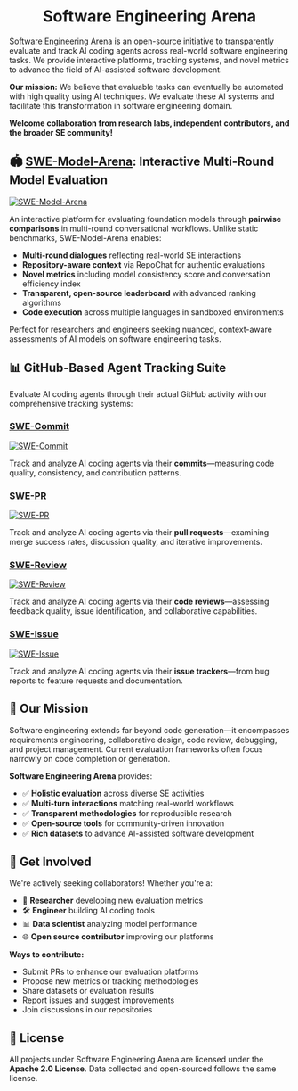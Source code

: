 <div align="center">

# Software Engineering Arena

</div>

[Software Engineering Arena](https://huggingface.co/SWE-Arena) is an open-source initiative to transparently evaluate and track AI coding agents across real-world software engineering tasks. We provide interactive platforms, tracking systems, and novel metrics to advance the field of AI-assisted software development. 

**Our mission:** We believe that evaluable tasks can eventually be automated with high quality using AI techniques. We evaluate these AI systems and facilitate this transformation in software engineering domain.

**Welcome collaboration from research labs, independent contributors, and the broader SE community!**

## 🏟️ [SWE-Model-Arena](https://github.com/Software-Engineering-Arena/SWE-Model-Arena): Interactive Multi-Round Model Evaluation

[![SWE-Model-Arena](https://img.shields.io/badge/🏟️-Try%20SWE--Model--Arena-blue?style=for-the-badge)](https://huggingface.co/spaces/SWE-Arena/Software-Engineering-Arena)

An interactive platform for evaluating foundation models through **pairwise comparisons** in multi-round conversational workflows. Unlike static benchmarks, SWE-Model-Arena enables:

- **Multi-round dialogues** reflecting real-world SE interactions
- **Repository-aware context** via RepoChat for authentic evaluations
- **Novel metrics** including model consistency score and conversation efficiency index
- **Transparent, open-source leaderboard** with advanced ranking algorithms
- **Code execution** across multiple languages in sandboxed environments

Perfect for researchers and engineers seeking nuanced, context-aware assessments of AI models on software engineering tasks.

## 📊 GitHub-Based Agent Tracking Suite

Evaluate AI coding agents through their actual GitHub activity with our comprehensive tracking systems:

### [SWE-Commit](https://github.com/Software-Engineering-Arena/SWE-Commit) 
[![SWE-Commit](https://img.shields.io/badge/🏟️-Try%20SWE--Commit-red?style=for-the-badge)](https://huggingface.co/spaces/SWE-Arena/SWE-Commit)

Track and analyze AI coding agents via their **commits**—measuring code quality, consistency, and contribution patterns.

### [SWE-PR](https://github.com/Software-Engineering-Arena/SWE-PR) 
[![SWE-PR](https://img.shields.io/badge/🏟️-Try%20SWE--PR-purple?style=for-the-badge)](https://huggingface.co/spaces/SWE-Arena/SWE-PR)

Track and analyze AI coding agents via their **pull requests**—examining merge success rates, discussion quality, and iterative improvements.

### [SWE-Review](https://github.com/Software-Engineering-Arena/SWE-Review) 
[![SWE-Review](https://img.shields.io/badge/🏟️-Try%20SWE--Review-green?style=for-the-badge)](https://huggingface.co/spaces/SWE-Arena/SWE-Review)

Track and analyze AI coding agents via their **code reviews**—assessing feedback quality, issue identification, and collaborative capabilities.

### [SWE-Issue](https://github.com/Software-Engineering-Arena/SWE-Issue) 
[![SWE-Issue](https://img.shields.io/badge/🏟️-Try%20SWE--Issue-yellow?style=for-the-badge)](https://huggingface.co/spaces/SWE-Arena/SWE-Issue)

Track and analyze AI coding agents via their **issue trackers**—from bug reports to feature requests and documentation.

## 🎯 Our Mission

Software engineering extends far beyond code generation—it encompasses requirements engineering, collaborative design, code review, debugging, and project management. Current evaluation frameworks often focus narrowly on code completion or generation. 

**Software Engineering Arena** provides:

- ✅ **Holistic evaluation** across diverse SE activities
- ✅ **Multi-turn interactions** matching real-world workflows  
- ✅ **Transparent methodologies** for reproducible research
- ✅ **Open-source tools** for community-driven innovation
- ✅ **Rich datasets** to advance AI-assisted software development

## 🤝 Get Involved

We're actively seeking collaborators! Whether you're a:
- 🔬 **Researcher** developing new evaluation metrics
- 🛠️ **Engineer** building AI coding tools
- 📊 **Data scientist** analyzing model performance
- 🌐 **Open source contributor** improving our platforms

**Ways to contribute:**
- Submit PRs to enhance our evaluation platforms
- Propose new metrics or tracking methodologies  
- Share datasets or evaluation results
- Report issues and suggest improvements
- Join discussions in our repositories

## 📄 License

All projects under Software Engineering Arena are licensed under the **Apache 2.0 License**. Data collected and open-sourced follows the same license.
